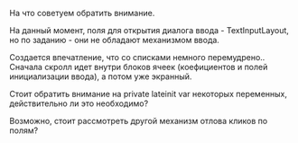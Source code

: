 На что советуем обратить внимание.

На данный момент, поля для открытия диалога ввода - TextInputLayout, но по заданию - они не обладают механизмом ввода.  

Создается впечатление, что со списками немного перемудрено.. Сначала скролл идет внутри блоков ячеек (коефициентов и полей инициализации ввода), а потом уже экранный.

Стоит обратить внимание на private lateinit var некоторых переменных, действительно ли это необходимо?

Возможно, стоит рассмотреть другой механизм отлова кликов по полям?
